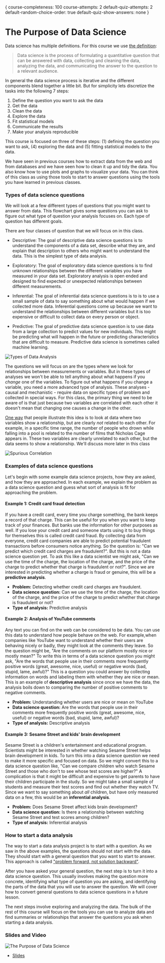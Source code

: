 {
course-completeness: 100
course-attempts: 2
default-quiz-attempts: 2
default-random-choice-order: true
default-quiz-show-answers: none
}

# The Purpose of Data Science

Data science has multiple definitions. For this course we use [the definition](https://simplystatistics.org/2015/03/17/data-science-done-well-looks-easy-and-that-is-a-big-problem-for-data-scientists/):

> Data science is the process of formulating a quantitative question that can be answered with data, collecting and cleaning the data, analyzing the data, and communicating the answer to the question to a relevant audience.

In general the data science process is iterative and the different components blend together a little bit. But for simplicity lets discretize the tasks into the following 7 steps:

1. Define the question you want to ask the data
2. Get the data
3. Clean the data
4. Explore the data
5. Fit statistical models
6. Communicate the results
7. Make your analysis reproducible


This course is focused on three of these steps: (1) defining the question you want to ask, (4) exploring the data and (5) fitting statistical models to the data.

We have seen in previous courses how to extract data from the web and from databases and we have seen how to clean it up and tidy the data. You also know how to use plots and graphs to visualize your data. You can think of this class as using those tools to start to answer questions using the tools you have learned in previous classes.


### Types of data science questions

We will look at a few different types of questions that you might want to answer from data. This flowchart gives some questions you can ask to figure out what type of question your analysis focuses on. Each type of question has different goals.


There are four classes of question that we will focus on in this class.

* Descriptive: The goal of descriptive data science questions is to understand the components of a data set, describe what they are, and explain that description to others who might want to understand the data. This is the simplest type of data analysis.

* Exploratory: The goal of exploratory data science questions is to find unknown relationships between the different variables you have measured in your data set. Exploratory analysis is open ended and designed to find expected or unexpected relationships between different measurements.

* Inferential: The goal of inferential data science questions is to is to use a small sample of data to say something about what would happen if we collected more data. Inferential questions come up because we want to understand the relationships between different variables but it is too expensive or difficult to collect data on every person or object.

* Predictive: The goal of predictive data science question is to use data from a large collection to predict values for new individuals. This might be predicting what will happen in the future or predicting characteristics that are difficult to measure. Predictive data science is sometimes called machine learning.


![Types of Data Analysis](https://docs.google.com/presentation/d/1VIyLthjLSXikF1euqPNA71cnT_C1kSZhDbIPe8uzg9I/export/png?id=1VIyLthjLSXikF1euqPNA71cnT_C1kSZhDbIPe8uzg9I&pageid=g3ec461ec74_0_22)

The questions we will focus on are the types where we look for relationships between measurements or variables. But in these types of analyses we won't be able to tell anything about what happens if you _change_ one of the variables. To figure out what happens if you change a variable, you need a more advanced type of analysis. These analyses - causal and mechanistic - require data on specific types of problem and collected in special ways. For this class, the primary thing we need to be aware of is that just because two variables are correlated with each other it doesn't mean that changing one causes a change in the other.

[One way](http://www.tylervigen.com/spurious-correlations) that people illustrate this idea is to look at data where two variables show a relationship, but are clearly *not* related to each other. For example, in a specific time range, the number of people who drown while falling into a pool is related to the number of films that Nicholas Cage appears in. These two variables are clearly unrelated to each other, but the data seems to show a relationship. We'll discuss more later in this class


![Spurious Correlation](https://docs.google.com/presentation/d/1VIyLthjLSXikF1euqPNA71cnT_C1kSZhDbIPe8uzg9I/export/png?id=1VIyLthjLSXikF1euqPNA71cnT_C1kSZhDbIPe8uzg9I&pageid=g3ec461ec74_0_222)

### Examples of data science questions

Let's begin with some example data science projects, how they are asked, and how they are approached. In each example, we explain the problem as a data science question and guess what sort of analysis is fit for approaching the problem.


#### Example 1: Credit card fraud detection

If you have a credit card, every time you charge something, the bank keeps a record of that charge. This can be useful for you when you want to keep track of your finances. But banks use the information for other purposes as well. If you lose your credit card and someone starts using it to buy things for themselves this is called credit card fraud. By collecting data from everyone, credit card companies are able to predict potential fraudulent transactions before consumers notice anything. So the question is: "Can we predict which credit card charges are fraudulent?".  But this is not a data science question yet. To ask this like a data scientist we might ask, "Can we use the time of the charge, the location of the charge, and the price of the charge to predict whether that charge is fraudulent or not?". Since we are interested in predicting whether a charge is fraud or genuine, this will be a **predictive analysis**.

- **Problem:** Detecting whether credit card charges are fraudulent.
- **Data science question:** Can we use the time of the charge, the location of the charge, and the price of the charge to predict whether that charge is fraudulent or not?
- **Type of analysis:** Predictive analysis

#### Example 2: Analysis of YouTube comments

Any text you can find on the web can be considered to be data. You can use this data to understand how people behave on the web. For example,when companies like YouTube want to understand whether their users are behaving nicely or badly, they might look at the comments they leave. So the question might be, "Are the comments on our platform mostly nice or mostly mean?" To write this in terms of a data science question you might ask, "Are the words that people use in their comments more frequently positive words (great, awesome, nice, useful) or negative words (bad, stupid, lame, awful)?" This is a question you could answer by collecting information on words and labeling them with whether they are nice or mean. This is an example of **descriptive analysis** since once we have the data, the analysis boils down to comparing the number of positive comments to negative comments.

- **Problem:** Understanding whether users are nice or mean on YouTube
- **Data science question:** Are the words that people use in their comments more frequently positive words (great, awesome, nice, useful) or negative words (bad, stupid, lame, awful)?
- **Type of analysis:** Descriptive analysis


#### Example 3: Sesame Street and kids' brain development

Sesame Street is a children's entertainment and educational program. Scientists might be interested in whether watching Sesame Street helps brain development in kids. To turn this into a data science question we need to make it more specific and focused on data. So we might convert this to a data science question like, "Can we compare children who watch Sesame Street and those who don't to see whose test scores are higher?" A complication is that it might be difficult and expensive to get parents to have their children participate in the study. So we might take a small sample of students and measure their test scores and find out whether they watch TV. Since we want to say something about _all_ children, but have only measured data on a few, this would be an **inferential analysis**.  

- **Problem:** Does Sesame Street affect kids brain development?
- **Data science question:** Is there a relationship between watching Sesame Street and test scores among children?
- **Type of analysis:** Inferential analysis


### How to start a data analysis

The way to start a data analysis project is to start with a question. As we saw in the above examples, the questions should not start with the data. They should start with a general question that you want to start to answer. This approach is called ["problem forward, not solution backward"](https://simplystatistics.org/2013/05/29/what-statistics-should-do-about-big-data-problem-forward-not-solution-backward/).

After you have asked your general question, the next step is to turn it into a data science question. This usually involves making the question more concrete, identifying what type of question you are asking, and identifying the parts of the data that you will use to answer the question. We will cover how to convert general questions to data science questions in a future lesson.

The next steps involve exploring and analyzing the data. The bulk of the rest of this course will focus on the tools you can use to analyze data and find summaries or relationships that answer the questions you ask when starting a data analysis.


### Slides and Video

![The Purpose of Data Science](https://www.youtube.com/watch?v=coS7Dk0xbog)

* [Slides](https://docs.google.com/presentation/d/1VIyLthjLSXikF1euqPNA71cnT_C1kSZhDbIPe8uzg9I/edit?usp=sharing)
